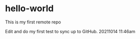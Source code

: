 # hello-world
This is my first remote repo

Edit and do my first test to sync up to GitHub.
20211014 11:46am